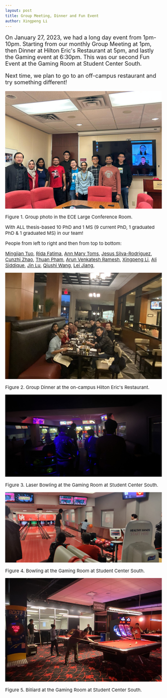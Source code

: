 ```yaml
---
layout: post
title: Group Meeting, Dinner and Fun Event
author: Xingpeng Li
---
```


<div class="smallhead" style="font-size:18px;">
<!--      <p style="color:black; font-size:18px;"> -->
      <p>
On January 27, 2023, we had a long day event from 1pm-10pm. Starting from our monthly Group Meeting at 1pm, then Dinner at Hilton Eric's Restaurant at 5pm, and lastly the Gaming event at 6:30pm. This was our second Fun Event at the Gaming Room at Student Center South. 
      </p>
</div>

<div class="smallhead" style="font-size:18px;">
<!--      <p style="color:black; font-size:18px;"> -->
      <p>
Next time, we plan to go to an off-campus restaurant and try something different!
      </p>
</div>


![](/images/blog/2023.01.27_Photo-1.jpg)
<p></p>
<span class="text-figure-legend" style="font-size:15px;">
Figure 1. Group photo in the ECE Large Conference Room. 
</span>

<p></p>
<span class="text-figure-legend" style="font-size:15px;">
With ALL thesis-based 10 PhD and 1 MS (9 current PhD, 1 graduated PhD & 1 graduated MS) in our team!
</span>

<p></p>
<span class="text-figure-legend" style="font-size:15px;">
People from left to right and then from top to bottom: 
</span>

<p></p>
<p></p>
<span class="text-figure-legend" style="font-size:15px;">
<a class="off" href="/people/Mingjian-Tuo/">Mingjian Tuo</a>, <a class="off" href="/people/Rida-Fatima/">Rida Fatima</a>, <a class="off" href="/people/Ann-Mary-Toms/">Ann Mary Toms</a>, <a class="off" href="/people/Jesus-SilvaRodriguez/">Jesus Silva-Rodriguez</a>, <a class="off" href="/people/Cunzhi-Zhao/">Cunzhi Zhao</a>, <a class="off" href="/people/Thuan-Pham/">Thuan Pham</a>, <a class="off" href="/people/Arun-Venkatesh-Ramesh/">Arun Venkatesh Ramesh</a>, <a class="off" href="/people/Xingpeng-Li/">Xingpeng Li</a>, <a class="off" href="/people/Ali-Siddique/">Ali Siddique</a>, <a class="off" href="/people/Jin-Lu/">Jin Lu</a>,  <a class="off" href="/people/Qiushi-Wang/">Qiushi Wang</a>, <a class="off" href="/people/Lei-Jiang/">Lei Jiang</a>,
</span>

![](/images/blog/2023.01.27_Photo-2.jpg)
<p></p>
<span class="text-figure-legend" style="font-size:15px;">
Figure 2. Group Dinner at the on-campus Hilton Eric's Restaurant.
</span>

![](/images/blog/2023.01.27_Photo-3.jpg)
<p></p>
<span class="text-figure-legend" style="font-size:15px;">
Figure 3. Laser Bowling at the Gaming Room at Student Center South.
</span>

![](/images/blog/2023.01.27_Photo-4.jpg)
<p></p>
<span class="text-figure-legend" style="font-size:15px;">
Figure 4. Bowling at the Gaming Room at Student Center South.
</span>

![](/images/blog/2023.01.27_Photo-5.jpg)
<p></p>
<span class="text-figure-legend" style="font-size:15px;">
Figure 5. Billiard at the Gaming Room at Student Center South.
</span>


